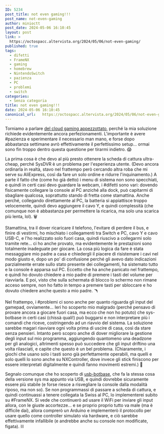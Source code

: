 ```yaml
---
ID: 5234
post_title: not even gaming!!!
post_name: not-even-gaming
author: minioctt
post_date: 2024-05-06 16:10:45
layout: post
link: >
  https://octospacc.altervista.org/2024/05/06/not-even-gaming/
published: true
tags:
  - difetti
  - FrameNX
  - gaming
  - homebrew
  - NintendoSwitch
  - pazienza
  - PC
  - problemi
  - switch
categories:
  - Senza categoria
title: not even gaming!!!
date: 2024-05-06 16:10:45
canonical_url:   https://octospacc.altervista.org/2024/05/06/not-even-gaming/
---
```

<!-- wp:paragraph -->
<p>Torniamo a parlare <a href="https://octospacc.altervista.org/series/troppo-cloud-gaming/">del cloud gaming appezzottato</a>, perché la mia soluzione richiede evidentemente ancora perfezionamenti. L'importante è avere #pazienza e sperimentare il necessario man mano, e forse dopo abbastanza settimane avrò effettivamente il perfettissimo setup... ormai sono fin troppo dentro questa questione per tirarmi indietro. 😱</p>
<!-- /wp:paragraph -->

<!-- wp:paragraph -->
<p>La prima cosa è che devo al più presto ottenere la scheda di cattura ultra-cheap, perché SysDVR è un problema per l'esperienza utente. (Devo ancora ordinarla in realtà, stavo nel frattempo però cercando altra roba che mi serve su AliExpress, così da fare un solo ordine e ridurre l'inquinamento.) A parte il fatto che (come ho già detto) i menu di sistema non sono specchiati, e quindi in certi casi devo guardare la webcam, i #difetti sono vari: dovendo fisicamente collegare la console al PC anziché alla dock, può capitarmi di sbagliare qualcosa, soprattutto stando di fretta come stamattina. Anche perché, collegando direttamente al PC, la batteria si appiattisce troppo velocemente, quindi devo aggiungere il cavo Y, e quindi complessità (che comunque non è abbastanza per permettere la ricarica, ma solo una scarica più lenta, lol). 🗑️</p>
<!-- /wp:paragraph -->

<!-- wp:paragraph -->
<p>Stamattina, tra il dover ricaricare il telefono, l'evitare di perdere il bus, e finire di vestirmi, ho mischiato i collegamenti tra Switch e PC, cavo Y e cavo USB-C, e l'ho realizzato solo fuori casa, quindi riuscivo a collegarmi solo tramite rete... ci ho anche provato, ma evidentemente le prestazioni sono totalmente inadeguate per giocare. La cosa più logica da fare è stata messaggiare mio padre a casa e chiedergli il piacere di risistemare i cavi nel modo giusto e, dopo un po' di confusione perché gli avevo dato indicazioni parzialmente errate sullo stato presente dei collegamenti, ha sistemato tutto e la console è apparsa sul PC. Eccetto che ha anche panicato nel frattempo, e quindi ho dovuto chiedere a mio padre di premere i tasti del volume per riavviarla. E poi, visto che sulla schermata di blocco lo schermo non rimane acceso sempre, non ho fatto in tempo a premere tasti per sbloccare e ho dovuto chiedere anche questo a mio padre. 🪃</p>
<!-- /wp:paragraph -->

<!-- wp:paragraph -->
<p>Nel frattempo, i #problemi ci sono anche per quanto riguarda gli input del gamepad, ovviamente... Ieri ho scoperto mio malgrado (perché pensavo di provare ancora a giocare fuori casa, ma ecco che non ho potuto) che sys-botbase in certi casi (chissà quali!) può buggarsi e non interpretare più i comandi che riceve, costringendo ad un riavvio del sistema. La soluzione sarebbe magari riavviare ogni volta prima di uscire di casa, così da stare senza pensieri. Intanto però scopro anche di dover migliorare la gestione degli input sul mio programma, aggiungendo quantomeno una deadzone per gli analogici, altrimenti spesso può succedere che gli input driftino una volta rilasciati, e capite che questo è un bel problema. (Chiaramente, i giochi che usano solo i tasti sono già perfettamente operabili, ma quelli e solo quelli lo sono anche su NXController, dove invece gli stick finiscono per essere interpretati digitalmente e quindi fanno movimenti estremi.) 🧼</p>
<!-- /wp:paragraph -->

<!-- wp:paragraph -->
<p>Segnalo comunque che ho scoperto di <a href="https://github.com/Koi-3088/USB-Botbase">usb-botbase</a>, che fa la stessa cosa della versione sys ma appunto via USB, e quindi dovrebbe sicuramente essere più stabile (e forse riesce a risvegliare la console dalla modalità riposo, ma non so). Se non programmassi di passare a scheda di cattura, e quindi continuassi a tenere collegata la Swiss al PC, lo implementerei subito su #FrameNX. Si vede che continuerò ad usare il WiFi per inviare gli input allora, con le giuste accortezze... e se proprio proprio tutto va male (ma è difficile dai), allora comprerò un Arduino e implementerò il protocollo per usare quello come controller simulato via hardware, e ciò sarebbe effettivamente infallibile (e andrebbe anche su console non modificate, figata). ⛓️</p>
<!-- /wp:paragraph -->